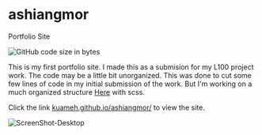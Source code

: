 # ashiangmor
Portfolio Site

![GitHub code size in bytes](https://img.shields.io/github/languages/code-size/Kuameh/ashiangmor?style=plastic)

This is my first portfolio site. I made this as a submision for my L100 project work.
The code may be a little bit unorganized. This was done to cut some few lines of code in my initial submission of the work.
But I'm working on a much organized structure [Here](https://github.com/Kuameh/ashiangmor/tree/SCSS-Architecture) with scss.

Click the link [kuameh.github.io/ashiangmor/](https://kuameh.github.io/ashiangmor/) to view the site.

![ScreenShot-Desktop](https://github.com/Kuameh/ashiangmor/blob/zen-mode/ScreenShot-Desktop.png)
